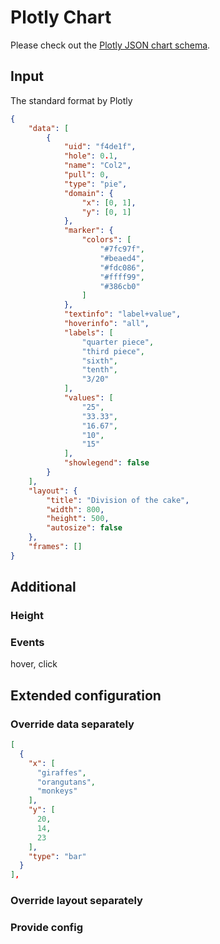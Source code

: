 # Plotly Chart

Please check out the [Plotly JSON chart schema](https://plotly.com/chart-studio-help/json-chart-schema/).

## Input

The standard format by Plotly

```json
{
	"data": [
		{
			"uid": "f4de1f",
			"hole": 0.1,
			"name": "Col2",
			"pull": 0,
			"type": "pie",
			"domain": {
				"x": [0, 1],
				"y": [0, 1]
			},
			"marker": {
				"colors": [
					"#7fc97f",
					"#beaed4",
					"#fdc086",
					"#ffff99",
					"#386cb0"
				]
			},
			"textinfo": "label+value",
			"hoverinfo": "all",
			"labels": [
				"quarter piece",
				"third piece",
				"sixth",
				"tenth",
				"3/20"
			],
			"values": [
				"25",
				"33.33",
				"16.67",
				"10",
				"15"
			],
			"showlegend": false
		}
	],
	"layout": {
		"title": "Division of the cake",
		"width": 800,
		"height": 500,
		"autosize": false
	},
	"frames": []
}
```

## Additional

### Height

### Events

hover, click

## Extended configuration

### Override data separately

```json
[
  {
    "x": [
      "giraffes",
      "orangutans",
      "monkeys"
    ],
    "y": [
      20,
      14,
      23
    ],
    "type": "bar"
  }
],
```

### Override layout separately

### Provide config
